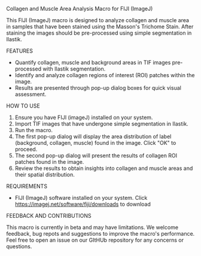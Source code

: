 Collagen and Muscle Area Analysis Macro for FIJI (ImageJ)

This FIJI (ImageJ) macro is designed to analyze collagen and muscle area in samples that have been stained using the Masson's Trichome Stain.
After staining the images should be pre-processed using simple segmentation in Ilastik.


FEATURES
- Quantify collagen, muscle and background areas in TIF images pre-processed with Ilastik segmentation.
- Identify and analyze collagen regions of interest (ROI) patches within the image.
- Results are presented through pop-up dialog boxes for quick visual assessment.


HOW TO USE
1. Ensure you have FIJI (imageJ) installed on your system.
2. Import TIF images that have undergone simple segmentation in Ilastik.
3. Run the macro.
4. The first pop-up dialog will display the area distribution of label (background, collagen, muscle) found in the image. Click "OK" to proceed.
5. The second pop-up dialog will present the results of collagen ROI patches found in the image.
6. Review the results to obtain insights into collagen and muscle areas and their spatial distribution.


REQUIREMENTS
- FIJI (ImageJ) software installed on your system. Click https://imagej.net/software/fiji/downloads to download 

FEEDBACK AND CONTRIBUTIONS

This macro is currently in beta and may have limitations. We welcome feedback, bug repots and suggestions to improve the macro's performance.
Feel free to open an issue on our GItHUb repository for any concerns or questions.
